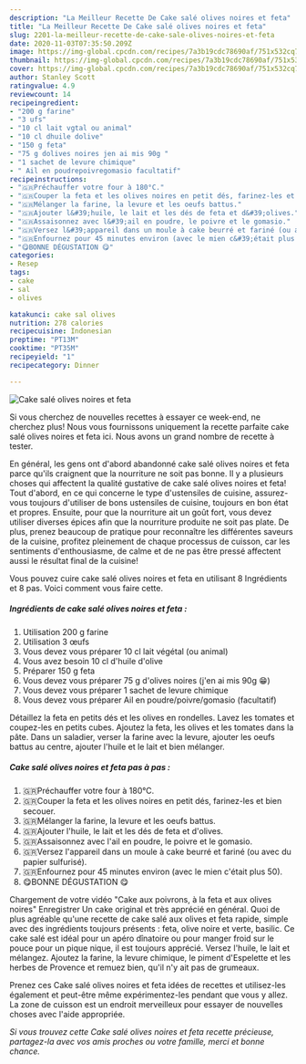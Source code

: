 ```yaml
---
description: "La Meilleur Recette De Cake salé olives noires et feta"
title: "La Meilleur Recette De Cake salé olives noires et feta"
slug: 2201-la-meilleur-recette-de-cake-sale-olives-noires-et-feta
date: 2020-11-03T07:35:50.209Z
image: https://img-global.cpcdn.com/recipes/7a3b19cdc78690af/751x532cq70/cake-sale-olives-noires-et-feta-photo-principale-de-la-recette.jpg
thumbnail: https://img-global.cpcdn.com/recipes/7a3b19cdc78690af/751x532cq70/cake-sale-olives-noires-et-feta-photo-principale-de-la-recette.jpg
cover: https://img-global.cpcdn.com/recipes/7a3b19cdc78690af/751x532cq70/cake-sale-olives-noires-et-feta-photo-principale-de-la-recette.jpg
author: Stanley Scott
ratingvalue: 4.9
reviewcount: 14
recipeingredient:
- "200 g farine"
- "3 ufs"
- "10 cl lait vgtal ou animal"
- "10 cl dhuile dolive"
- "150 g feta"
- "75 g dolives noires jen ai mis 90g "
- "1 sachet de levure chimique"
- " Ail en poudrepoivregomasio facultatif"
recipeinstructions:
- "🇬🇷Préchauffer votre four à 180°C."
- "🇬🇷Couper la feta et les olives noires en petit dés, farinez-les et bien secouer."
- "🇬🇷Mélanger la farine, la levure et les oeufs battus."
- "🇬🇷Ajouter l&#39;huile, le lait et les dés de feta et d&#39;olives."
- "🇬🇷Assaisonnez avec l&#39;ail en poudre, le poivre et le gomasio."
- "🇬🇷Versez l&#39;appareil dans un moule à cake beurré et fariné (ou avec du papier sulfurisé)."
- "🇬🇷Enfournez pour 45 minutes environ (avec le mien c&#39;était plus 50)."
- "😋BONNE DÉGUSTATION 😋"
categories:
- Resep
tags:
- cake
- sal
- olives

katakunci: cake sal olives 
nutrition: 278 calories
recipecuisine: Indonesian
preptime: "PT13M"
cooktime: "PT35M"
recipeyield: "1"
recipecategory: Dinner

---
```



![Cake salé olives noires et feta](https://img-global.cpcdn.com/recipes/7a3b19cdc78690af/751x532cq70/cake-sale-olives-noires-et-feta-photo-principale-de-la-recette.jpg)

Si vous cherchez de nouvelles recettes à essayer ce week-end, ne cherchez plus! Nous vous fournissons uniquement la recette parfaite cake salé olives noires et feta ici. Nous avons un grand nombre de recette à tester.

En général, les gens ont d'abord abandonné cake salé olives noires et feta parce qu'ils craignent que la nourriture ne soit pas bonne. Il y a plusieurs choses qui affectent la qualité gustative de cake salé olives noires et feta! Tout d'abord, en ce qui concerne le type d'ustensiles de cuisine, assurez-vous toujours d'utiliser de bons ustensiles de cuisine, toujours en bon état et propres. Ensuite, pour que la nourriture ait un goût fort, vous devez utiliser diverses épices afin que la nourriture produite ne soit pas plate. De plus, prenez beaucoup de pratique pour reconnaître les différentes saveurs de la cuisine, profitez pleinement de chaque processus de cuisson, car les sentiments d'enthousiasme, de calme et de ne pas être pressé affectent aussi le résultat final de la cuisine!

<!--inarticleads1-->

Vous pouvez cuire cake salé olives noires et feta en utilisant 8 Ingrédients et 8 pas. Voici comment vous faire cette.

##### Ingrédients de cake salé olives noires et feta :

1. Utilisation 200 g farine
1. Utilisation 3 œufs
1. Vous devez vous préparer 10 cl lait végétal (ou animal)
1. Vous avez besoin 10 cl d&#39;huile d&#39;olive
1. Préparer 150 g feta
1. Vous devez vous préparer 75 g d&#39;olives noires (j&#39;en ai mis 90g 😁)
1. Vous devez vous préparer 1 sachet de levure chimique
1. Vous devez vous préparer  Ail en poudre/poivre/gomasio (facultatif)


Détaillez la feta en petits dés et les olives en rondelles. Lavez les tomates et coupez-les en petits cubes. Ajoutez la feta, les olives et les tomates dans la pâte. Dans un saladier, verser la farine avec la levure, ajouter les oeufs battus au centre, ajouter l&#39;huile et le lait et bien mélanger. 

<!--inarticleads2-->

##### Cake salé olives noires et feta pas à pas :

1. 🇬🇷Préchauffer votre four à 180°C.
1. 🇬🇷Couper la feta et les olives noires en petit dés, farinez-les et bien secouer.
1. 🇬🇷Mélanger la farine, la levure et les oeufs battus.
1. 🇬🇷Ajouter l&#39;huile, le lait et les dés de feta et d&#39;olives.
1. 🇬🇷Assaisonnez avec l&#39;ail en poudre, le poivre et le gomasio.
1. 🇬🇷Versez l&#39;appareil dans un moule à cake beurré et fariné (ou avec du papier sulfurisé).
1. 🇬🇷Enfournez pour 45 minutes environ (avec le mien c&#39;était plus 50).
1. 😋BONNE DÉGUSTATION 😋


Chargement de votre vidéo &#34;Cake aux poivrons, à la feta et aux olives noires&#34; Enregistrer Un cake original et très apprécié en général. Quoi de plus agréable qu&#39;une recette de cake salé aux olives et feta rapide, simple avec des ingrédients toujours présents : feta, olive noire et verte, basilic. Ce cake salé est idéal pour un apéro dînatoire ou pour manger froid sur le pouce pour un pique nique, il est toujours apprécié. Versez l&#39;huile, le lait et mélangez. Ajoutez la farine, la levure chimique, le piment d&#39;Espelette et les herbes de Provence et remuez bien, qu&#39;il n&#39;y ait pas de grumeaux. 

<!--inarticleads1-->

<p>
Prenez ces Cake salé olives noires et feta idées de recettes et utilisez-les également et peut-être même expérimentez-les pendant que vous y allez. La zone de cuisson est un endroit merveilleux pour essayer de nouvelles choses avec l'aide appropriée.
</p>

<p>
<i>Si vous trouvez cette Cake salé olives noires et feta recette précieuse, partagez-la avec vos amis proches ou votre famille, merci et bonne chance.</i>
</p>
